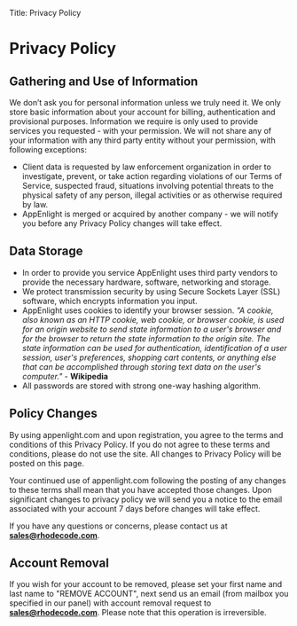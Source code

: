 Title: Privacy Policy

# Privacy Policy


## Gathering and Use of Information


We don’t ask you for personal information unless we truly need it. 
We only store basic information about your account for billing, authentication and provisional purposes. 
Information we require is only used to provide services you requested - with your permission. 
We will not share any of your information with any third party entity without your permission, 
with following exceptions:


* Client data is requested by law enforcement organization in order to 
  investigate, prevent, or take action regarding violations of our Terms of Service, 
  suspected fraud, situations involving potential threats to the physical safety of any person, 
  illegal activities or as otherwise required by law.
* AppEnlight is merged or acquired by another company - we will notify you before any Privacy Policy changes will take effect.


## Data Storage

* In order to provide you service AppEnlight uses third party vendors to provide the necessary hardware,
  software, networking and storage.	
* We protect transmission security by using Secure Sockets Layer (SSL) software, 
  which encrypts information you input.
* AppEnlight uses cookies to identify your browser session.
  *"A cookie, also known as an HTTP cookie, web cookie, or browser cookie, is used for an origin website to send state information to a user's browser and for the browser to return the state information to the origin site. The state information can be used for authentication, identification of a user session, user's preferences, shopping cart contents, or anything else that can be accomplished through storing text data on the user's computer."* - **Wikipedia**
* All passwords are stored with strong one-way hashing algorithm.

## Policy Changes

By using appenlight.com and upon registration, you agree to the terms and conditions of this Privacy Policy.
If you do not agree to these terms and conditions, please do not use the site. 
All changes to Privacy Policy will be posted on this page. 


Your continued use of appenlight.com following the posting of any changes to these terms shall mean that you have accepted those changes.
Upon significant changes to privacy policy we will send you a notice to the email associated with your account 7 days before changes will take effect. 

If you have any questions or concerns, please contact us at **sales@rhodecode.com**.

## Account Removal

If you wish for your account to be removed, please set your first name and last name to "REMOVE ACCOUNT", next
send us an email (from mailbox you specified in our panel) with account removal request to **sales@rhodecode.com**. Please note that this operation
is irreversible.
